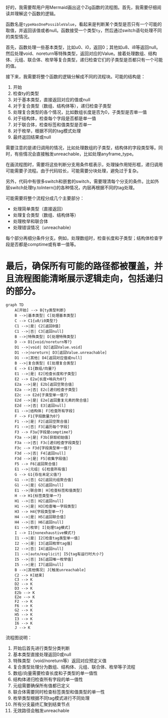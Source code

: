 好的，我需要帮用户用Mermaid画出这个Zig函数的流程图。首先，我需要仔细阅读并理解这个函数的逻辑。

函数名是`typeHasOnePossibleValue`，看起来是判断某个类型是否只有一个可能的取值，并返回该值或者null。函数接受一个类型`ty`，然后通过switch语句处理不同的类型情况。

首先，函数处理一些基本类型，比如u0、i0，返回0；其他如u8、i8等返回null。然后处理void、noreturn等特殊类型，返回对应的Value。接着处理数组、结构体、元组、联合体、枚举等复合类型，递归检查它们的子类型是否都只有一个可能的值。

接下来，我需要将整个函数的逻辑分解成不同的流程块。可能的结构是：

1. 开始
2. 检查ty的类型
3. 对于基本类型，直接返回对应的值或null
4. 对于复合类型（数组、结构体等），递归检查子类型
5. 处理复合类型的各个情况，比如数组长度是否为0，子类型是否单一值
6. 对于结构体，检查每个字段是否都是单一值
7. 对于联合体，检查标签和值类型是否单一
8. 对于枚举，根据不同的tag模式处理
9. 最终返回结果或null

需要注意的是递归调用的情况，比如处理数组的子类型，结构体的字段类型等。同时，有些情况会直接触发unreachable，比如处理anyframe_type。

在画流程图时，需要将这些判断分支用条件框表示，处理操作用矩形框，递归调用可能需要子流程。由于代码较长，可能需要分块处理，避免过于复杂。

另外，代码中有很多switch和嵌套的switch，需要理清每个分支的条件。比如外层switch处理ty.toIntern()的各种情况，内层再根据不同的tag处理。

可能需要将整个流程分成几个主要部分：

- 处理简单类型（直接返回）
- 处理复合类型（数组、结构体等）
- 处理枚举和联合体
- 处理错误情况（unreachable）

每个部分再细分条件分支。例如，处理数组时，检查长度和子类型；结构体检查字段是否都是comptime或有单一值等。

最后，确保所有可能的路径都被覆盖，并且流程图能清晰展示逻辑走向，包括递归的部分。
================================================
```mermaid
graph TD
    A[开始] --> B{ty类型判断}
    B -->|基本类型| C[处理基本类型]
    C --> C1{u0/i0类型?}
    C1 -->|是| C2[返回0值]
    C1 -->|否| C3[返回null]
    B -->|特殊类型| D[处理特殊类型]
    D --> D1{void/noreturn等?}
    D1 -->|void| D2[返回Value.void]
    D1 -->|noreturn| D3[返回Value.unreachable]
    D1 -->|其他| D4[返回对应值或null]
    B -->|复合类型| E[处理复合类型]
    E --> E1{数组/向量?}
    E1 -->|是| E2[检查长度和子类型]
    E2 --> E2a{长度+哨兵为0?}
    E2a -->|是| E2b[返回空聚合值]
    E2a -->|否| E2c[递归检查子类型]
    E2c --> E2d{子类型单一值?}
    E2d -->|是| E2e[返回重复元素的聚合值]
    E2d -->|否| E3[返回null]
    E1 -->|结构体| F[检查所有字段]
    F --> F1{字段数量为0?}
    F1 -->|是| F2[返回空聚合值]
    F1 -->|否| F3[遍历每个字段]
    F3 --> F3a{字段是comptime?}
    F3a -->|是| F3b[获取初始值]
    F3a -->|否| F3c[递归检查字段类型]
    F3c --> F3d{字段类型单一值?}
    F3d -->|否| F4[返回null]
    F3d -->|是| F5[收集字段值]
    F5 --> F6[返回聚合值]
    E1 -->|元组| G[检查所有值]
    G --> G1{存在未定义值?}
    G1 -->|否| G2[返回元组聚合值]
    G1 -->|是| G3[返回null]
    E1 -->|联合体| H[检查标签和值类型]
    H --> H1{标签类型单一?}
    H1 -->|否| H2[返回null]
    H1 -->|是| H3[检查唯一字段类型]
    H3 --> H4{字段类型单一?}
    H4 -->|是| H5[返回联合值]
    H4 -->|否| H6[返回null]
    E1 -->|枚举| I[处理tag模式]
    I --> I1{nonexhaustive模式?}
    I1 -->|是| I2[检查tag类型单一值]
    I2 -->|是| I3[返回枚举tag值]
    I2 -->|否| I4[返回null]
    I1 -->|auto/explicit| I5{tag有运行时大小?}
    I5 -->|否| I6[返回唯一枚举值]
    I5 -->|是| I7[返回null]
    B -->|其他情况| J[触发unreachable]
    C2 --> K[结束]
    C3 --> K
    D2 --> K
    D3 --> K
    E2b --> K
    E2e --> K
    F2 --> K
    F6 --> K
    G2 --> K
    H5 --> K
    I3 --> K
    I6 --> K
    J --> K
``` 

流程图说明：
1. 开始后首先进行类型分类判断
2. 基本类型直接处理返回0或null
3. 特殊类型（void/noreturn等）返回对应预定义值
4. 复合类型处理分为数组、结构体、元组、联合体、枚举等子流程
5. 数组/向量需要检查长度和子类型的单一值性
6. 结构体递归检查所有字段的单一值性
7. 元组需要确保所有值都已定义
8. 联合体需要同时检查标签类型和值类型的单一性
9. 枚举类型根据不同tag模式进行不同处理
10. 所有分支最终汇聚到结束节点
11. 无效路径会触发unreachable